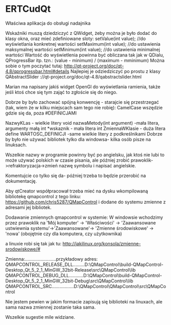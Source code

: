 ERTCudQt
========

Właściwa aplikacja do obsługi nadajnika

Wskaźniki muszą dziedziczyć z QWidget, żeby można je było dodać do klasy okna, oraz mieć zdefiniowane sloty: setValue(int value); //do wyświetlania konkretnej wartości setMaximum(int value); //do ustawienia maksymalnej wartości setMinimum(int value); //do ustawienia minimalnej wartości Wartość do wyświetlenia powinna być obliczana tak jak w QDialu, QProgressBar itp. tzn.: (value - minimum) / (maximum - mminimum) Można sobie o tym poczytać tutaj: http://qt-project.org/doc/qt-4.8/qprogressbar.html#details Najlepiej je odziedziczyć po prostu z klasy QAbstractSlider ://qt-project.org/doc/qt-4.8/qabstractslider.html

Marian ma napisany jakiś widget OpenGl do wyświetlania ramienia, także jeśli ktoś chce się tym zająć to zgłoście się do niego. 

Dobrze by było zachować spójną konwencję - starajcie się przestrzegać (tak, wiem że w kilku miejscach sam tego nie robię): CamelCase wszędzie gdzie się da, poza #DEFINICJAMI

NazwyKLas - wielkie litery void nazwaMetody(int argument) -mała litera, argumenty małą int *wskaznik - mała litera int ZmiennaWKlasie - duża litera 
define WARTOSC_DEFINICJI -same wielkie litery z podkreślnikami
Dobrze by było nie używać bibliotek tylko dla windowsa- kilka osób pisze na linuksach.

Wszelkie nazwy w programie powinny być po angielsku, jak ktoś nie lubi to może używać polskich w czasie pisania, ale później zrobić prawoklik->refraktoryzacja->zmień nazwę symbolu i napisać angielskie.

Komentujcie co tylko się da- później trzeba to będzie przerobić na dokumentację.

Aby qtCreator współpracował trzeba mieć na dysku wkompilowaną bibliotekę qmapcontrol z tego linku: https://github.com/chris5287/QMapControl 
i dodane do systemu zmienne z adresami jej bibliotek. 

Dodawanie zmiennych qmapcontrol w systemie:
W windowsie wchodzimy przez prawoklik na 'Mój komputer' -> 'Właściwości' -> 'Zaawansowane ustwiewnia systemu'->'Zaawansowane'-> 'Zmienne środowiskowe' -> 'nowa' (obojętnie czy dla komputera, czy użytkownika)

a linuxie robi się tak jak tu:
http://jakilinux.org/konsola/zmienne-srodowiskowe/#

Zmienna:........................przykładowy adres:
QMAPCONTROL_RELEASE_DLL.........D:\QMapControl\build-QMapControl-Desktop_Qt_5_2_1_MinGW_32bit-Release\src\QMapControl\lib
QMAPCONTROL_DEBUG_DLL...........D:\QMapControl\build-QMapControl-Desktop_Qt_5_2_1_MinGW_32bit-Debug\src\QMapControl\lib
QMAPCONTROL_SRC.................D:\QMapControl\QMapControl\src\QMapControl

Nie jestem pewien w jakim formacie zapisują się biblioteki na linuxach, ale sama nazwa zmiennej zostanie taka sama. 

Wszelkie sugestie mile widziane.
